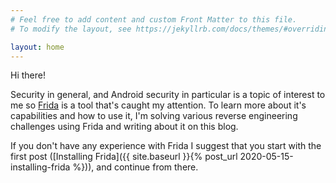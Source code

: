 ```yaml
---
# Feel free to add content and custom Front Matter to this file.
# To modify the layout, see https://jekyllrb.com/docs/themes/#overriding-theme-defaults

layout: home
---
```


Hi there!

Security in general, and Android security in particular is a topic of interest to me so [Frida](https://frida.re) is a tool that's caught my attention. To learn more about it's capabilities and how to use it, I'm solving various reverse engineering challenges using Frida and writing about it on this blog.

If you don't have any experience with Frida I suggest that you start with the first post ([Installing Frida]({{ site.baseurl }}{% post_url 2020-05-15-installing-frida %})), and continue from there.
